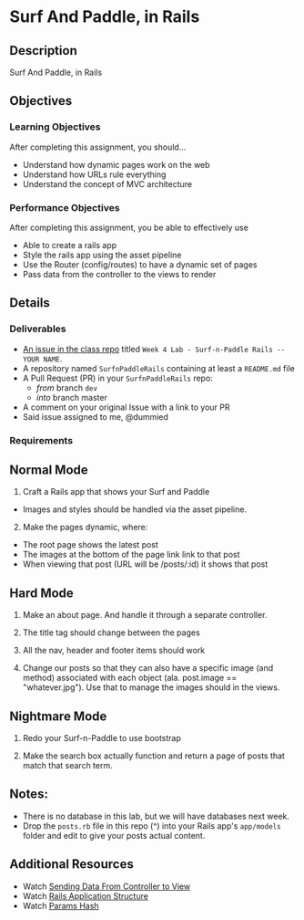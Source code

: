 # Surf And Paddle, in Rails

## Description
Surf And Paddle, in Rails


## Objectives

### Learning Objectives

After completing this assignment, you should…

* Understand how dynamic pages work on the web
* Understand how URLs rule everything
* Understand the concept of MVC architecture



### Performance Objectives

After completing this assignment, you be able to effectively use

* Able to create a rails app
* Style the rails app using the asset pipeline
* Use the Router (config/routes) to have a dynamic set of pages
* Pass data from the controller to the views to render



## Details

### Deliverables

* [An issue in the class repo](https://github.com/tiy-indianapolis-ror-june2015/assignments/issues) titled `Week 4 Lab - Surf-n-Paddle Rails -- YOUR NAME`.
* A repository named `SurfnPaddleRails` containing at least a `README.md` file
* A Pull Request (PR) in your `SurfnPaddleRails` repo:
  * _from_ branch `dev`
  * _into_ branch master
* A comment on your original Issue with a link to your PR
* Said issue assigned to me, @dummied

### Requirements


## Normal Mode

1. Craft a Rails app that shows your Surf and Paddle
  * Images and styles should be handled via the asset pipeline.

2. Make the pages dynamic, where:  
  * The root page shows the latest post
  * The images at the bottom of the page link link to that post
  * When viewing that post (URL will be /posts/:id) it shows that
  post

## Hard Mode

1. Make an about page. And handle it through a separate controller.

2. The title tag should change between the pages

3. All the nav, header and footer items should work

4. Change our posts so that they can also have a specific image (and method) associated with each object (ala. post.image == "whatever.jpg"). Use that to manage the images should in the views.

## Nightmare Mode

1. Redo your Surf-n-Paddle to use bootstrap

2. Make the search box actually function and return a page of posts that match that search term.




## Notes:

* There is no database in this lab, but we will have databases next week.
* Drop the `posts.rb` file in this repo (^) into your Rails app's `app/models` folder and edit to give your posts actual content.


## Additional Resources

* Watch [Sending Data From Controller to View](https://gorails.com/episodes/sending-data-between-controllers-and-views)
* Watch [Rails Application Structure](https://gorails.com/episodes/rails-application-structure)
* Watch [Params Hash](https://gorails.com/episodes/the-params-hash)
